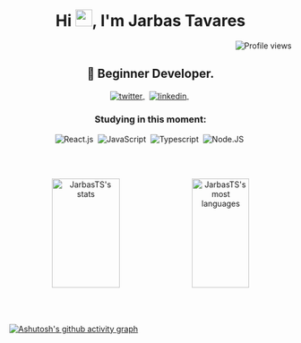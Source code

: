 
<h1 align="center">Hi <img src="https://raw.githubusercontent.com/kaueMarques/kaueMarques/master/hi.gif" height="30px">, I'm Jarbas Tavares</h1>
<p align="right"> <img src="https://komarev.com/ghpvc/?username=JarbasTS&color=blue " alt="Profile views" /> </p>

<h2 align="center" >
   🚀 Beginner Developer.
</h2>



<p align="center" >

  <a href="https://twitter.com/t_jarbas" target="_blank">
    <img align="center" src="https://img.shields.io/badge/-JarbasTS-05122A?style=flat&logo=twitter" alt="twitter"/>  
  </a>&nbsp;
  <a href="https://www.linkedin.com/in/jarbasts/" target="_blank">
    <img align="center" src="https://img.shields.io/badge/-JarbasTS-05122A?style=flat&logo=linkedin" alt="linkedin"/>
  </a>&nbsp;
  <!-- <a href="mailto:jarbastavares7@gmail.com" target="_blank">
    <img align="center" src="https://img.shields.io/badge/-JarbasTS-05122A?style=flat&logo=gmail" alt="gmail"/>
  </a> -->
  
</p>


<div align="center"> 

### Studying in this moment:
![React.js](https://img.shields.io/badge/-React.js-0D1117?style=for-the-badge&logo=react&labelColor=0D1117)&nbsp;
![JavaScript](https://img.shields.io/badge/-JavaScript-0D1117?style=for-the-badge&logo=javascript&labelColor=0D1117&textColor=0D1117)&nbsp;
![Typescript](https://img.shields.io/badge/-TypeScript-0D1117?style=for-the-badge&logo=typescript&labelColor=0D1117&textColor=0D1117)&nbsp;
![Node.JS](https://img.shields.io/badge/-Node.JS-0D1117?style=for-the-badge&logo=node.js&labelColor=0D1117&textColor=0D1117)&nbsp;
</div>

<br><br>

<p align="center">
<img width="49%" height="195px" src="https://github-readme-stats.vercel.app/api?username=JarbasTS&show_icons=true&theme=tokyonight" alt="JarbasTS's stats"/>
<img width="45%" height="195px" src="https://github-readme-stats.vercel.app/api/top-langs/?username=JarbasTS&layout=compact&theme=tokyonight" alt="JarbasTS's most languages"/>
</p>


<br><br>





[![Ashutosh's github activity graph](https://github-readme-activity-graph.cyclic.app/graph?username=JarbasTS&theme=react-dark)](https://github.com/ashutosh00710/github-readme-activity-graph)
